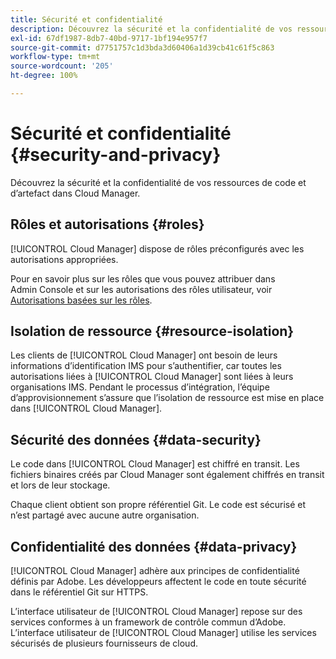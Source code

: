 ```yaml
---
title: Sécurité et confidentialité
description: Découvrez la sécurité et la confidentialité de vos ressources de code et d’artefact dans Cloud Manager.
exl-id: 67df1987-8db7-40bd-9717-1bf194e957f7
source-git-commit: d7751757c1d3bda3d60406a1d39cb41c61f5c863
workflow-type: tm+mt
source-wordcount: '205'
ht-degree: 100%

---
```



# Sécurité et confidentialité {#security-and-privacy}

Découvrez la sécurité et la confidentialité de vos ressources de code et d’artefact dans Cloud Manager.

## Rôles et autorisations {#roles}

[!UICONTROL Cloud Manager] dispose de rôles préconfigurés avec les autorisations appropriées.

Pour en savoir plus sur les rôles que vous pouvez attribuer dans Admin Console et sur les autorisations des rôles utilisateur, voir [Autorisations basées sur les rôles](/help/requirements/role-based-permissions.md).

## Isolation de ressource {#resource-isolation}

Les clients de [!UICONTROL Cloud Manager] ont besoin de leurs informations d’identification IMS pour s’authentifier, car toutes les autorisations liées à [!UICONTROL Cloud Manager] sont liées à leurs organisations IMS. Pendant le processus d’intégration, l’équipe d’approvisionnement s’assure que l’isolation de ressource est mise en place dans [!UICONTROL Cloud Manager].

## Sécurité des données {#data-security}

Le code dans [!UICONTROL Cloud Manager] est chiffré en transit. Les fichiers binaires créés par Cloud Manager sont également chiffrés en transit et lors de leur stockage.

Chaque client obtient son propre référentiel Git. Le code est sécurisé et n’est partagé avec aucune autre organisation.

## Confidentialité des données {#data-privacy}

[!UICONTROL Cloud Manager] adhère aux principes de confidentialité définis par Adobe. Les développeurs affectent le code en toute sécurité dans le référentiel Git sur HTTPS.

L’interface utilisateur de [!UICONTROL Cloud Manager] repose sur des services conformes à un framework de contrôle commun d’Adobe. L’interface utilisateur de [!UICONTROL Cloud Manager] utilise les services sécurisés de plusieurs fournisseurs de cloud.
